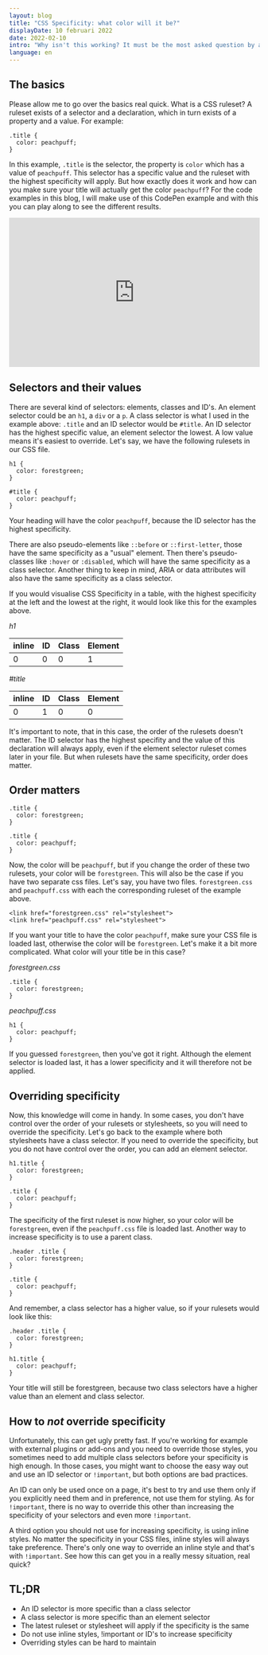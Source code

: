 ```yaml
---
layout: blog
title: "CSS Specificity: what color will it be?"
displayDate: 10 februari 2022
date: 2022-02-10
intro: "Why isn't this working? It must be the most asked question by a developer. If you're sure you didn't make a typo and your CSS sheet is loaded, then it could very well be a problem with specificity. With what? CSS specificity. In short: it decides which CSS ruleset will take preference. You want the longer version? Read on!"
language: en
---
```

## The basics
Please allow me to go over the basics real quick. What is a CSS ruleset? A ruleset exists of a selector and a declaration, which in turn exists of a property and a value. For example:
```
.title {
  color: peachpuff;
}
```
In this example, `.title` is the selector, the property is `color` which has a value of `peachpuff`. This selector has a specific value and the ruleset with the highest specificity will apply. But how exactly does it work and how can you make sure your title will actually get the color `peachpuff`? For the code examples in this blog, I will make use of this CodePen example and with this you can play along to see the different results.

<iframe height="300" style="width: 100%;" scrolling="no" title="CSS specificity, peachpuff or forestgreen?" src="https://codepen.io/joseewouters/embed/QWOvgOb?default-tab=css%2Cresult&editable=true" frameborder="no" loading="lazy" allowtransparency="true" allowfullscreen="true">
  See the Pen <a href="https://codepen.io/joseewouters/pen/QWOvgOb">
  CSS specificity, peachpuff or forestgreen?</a> by Josee (<a href="https://codepen.io/joseewouters">@joseewouters</a>)
  on <a href="https://codepen.io">CodePen</a>.
</iframe>

## Selectors and their values
There are several kind of selectors: elements, classes and ID's. An element selector could be an `h1`, a `div` or a `p`. A class selector is what I used in the example above: `.title` and an ID selector would be `#title`. An ID selector has the highest specific value, an element selector the lowest. A low value means it's easiest to override. Let's say, we have the following rulesets in our CSS file.
```
h1 {
  color: forestgreen;
}

#title {
  color: peachpuff;
}
```
Your heading will have the color `peachpuff`, because the ID selector has the highest specificity. 

There are also pseudo-elements like `::before` or `::first-letter`, those have the same specificity as a "usual" element. Then there's pseudo-classes like `:hover` or `:disabled`, which will have the same specificity as a class selector. Another thing to keep in mind, ARIA or data attributes will also have the same specificity as a class selector.

If you would visualise CSS Specificity in a table, with the highest specificity at the left and the lowest at the right, it would look like this for the examples above. 

<em>h1</em>

| inline | ID | Class | Element |
| ------ | -- | ----- | ------- |
| 0      | 0  | 0     | 1       |

_#title_

| inline | ID | Class | Element |
| ------ | -- | ----- | ------- |
| 0      | 1  | 0     | 0       |

It's important to note, that in this case, the order of the rulesets doesn't matter. The ID selector has the highest specifity and the value of this declaration will always apply, even if the element selector ruleset comes later in your file. But when rulesets have the same specificity, order does matter.

## Order matters
```
.title {
  color: forestgreen;
}

.title {
  color: peachpuff;
}
```
Now, the color will be `peachpuff`, but if you change the order of these two rulesets, your color will be `forestgreen`. This will also be the case if you have two separate css files. Let's say, you have two files. `forestgreen.css` and `peachpuff.css` with each the corresponding ruleset of the example above. 
```
<link href="forestgreen.css" rel="stylesheet">
<link href="peachpuff.css" rel="stylesheet">
```
If you want your title to have the color `peachpuff`, make sure your CSS file is loaded last, otherwise the color will be `forestgreen`.
Let's make it a bit more complicated. What color will your title be in this case?

_forestgreen.css_
```
.title {
  color: forestgreen;
}
```
_peachpuff.css_
```
h1 {
  color: peachpuff;
}
```
If you guessed `forestgreen`, then you've got it right. Although the element selector is loaded last, it has a lower specificity and it will therefore not be applied.

## Overriding specificity
Now, this knowledge will come in handy. In some cases, you don't have control over the order of your rulesets or stylesheets, so you will need to override the specificity. Let's go back to the example where both stylesheets have a class selector. If you need to override the specificity, but you do not have control over the order, you can add an element selector.
```
h1.title {
  color: forestgreen;
}

.title {
  color: peachpuff;
}
```
The specificity of the first ruleset is now higher, so your color will be `forestgreen`, even if the `peachpuff.css` file is loaded last. Another way to increase specificity is to use a parent class. 
```
.header .title {
  color: forestgreen;
}

.title {
  color: peachpuff;
}
```
And remember, a class selector has a higher value, so if your rulesets would look like this:
```
.header .title {
  color: forestgreen;
}

h1.title {
  color: peachpuff;
}
```
Your title will still be forestgreen, because two class selectors have a higher value than an element and class selector.

## How to _not_ override specificity
Unfortunately, this can get ugly pretty fast. If you're working for example with external plugins or add-ons and you need to override those styles, you sometimes need to add multiple class selectors before your specificity is high enough. In those cases, you might want to choose the easy way out and use an ID selector or `!important`, but both options are bad practices.

An ID can only be used once on a page, it's best to try and use them only if you explicitly need them and in preference, not use them for styling. As for `!important`, there is no way to override this other than increasing the specificity of your selectors and even more `!important`.

A third option you should not use for increasing specificity, is using inline styles. No matter the specificity in your CSS files, inline styles will always take preference. There's only one way to override an inline style and that's with `!important`. See how this can get you in a really messy situation, real quick?

## TL;DR
- An ID selector is more specific than a class selector
- A class selector is more specific than an element selector
- The latest ruleset or stylesheet will apply if the specificity is the same
- Do not use inline styles, !important or ID's to increase specificity
- Overriding styles can be hard to maintain
